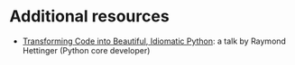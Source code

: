 # Additional resources

- [Transforming Code into Beautiful, Idiomatic Python](https://youtu.be/OSGv2VnC0go): a talk by Raymond Hettinger (Python core developer)
